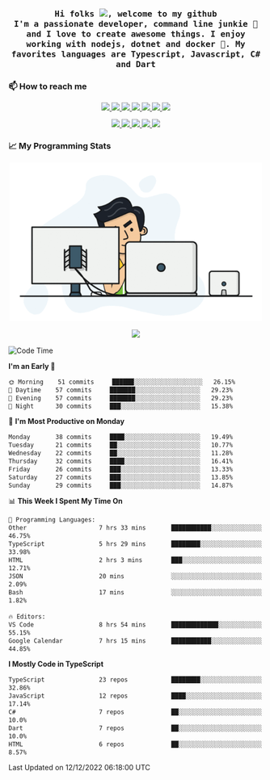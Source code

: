 <h3 align="center">
  <samp>
  Hi folks <img src="https://user-images.githubusercontent.com/42378118/110234147-e3259600-7f4e-11eb-95be-0c4047144dea.gif" width="25">, welcome to my github
  <br/>
  I'm a passionate developer, command line junkie 🧬 and I love to create awesome things. I enjoy working with nodejs, dotnet and docker 🐳. My favorites languages are Typescript, Javascript, C# and Dart
  </samp>
</h3>

### 📫 How to reach me

<p align="center">
 <a href="https://buster95.github.io">
  <img src="https://img.shields.io/badge/buster95-%23206A5D.svg?&style=flat" />
 </a>

 <a href="https://www.linkedin.com/in/walter-corrales">
  <img src="https://img.shields.io/badge/Linkedin-%230077B5.svg?&style=flat&logo=linkedin&logoColor=white" />
 </a>

 <a href="mailto:corraleswalter@live.com">
  <img src="https://img.shields.io/badge/Microsoft-%23F65314.svg?&style=flat&logo=Microsoft" />
 </a>

 <a href="https://join.skype.com/invite/sHS1s5NqCXhJ">
  <img src="https://img.shields.io/badge/Skype-%2300AFF0.svg?&style=flat&logo=skype&logoColor=white" />
 </a>

 <a href="mailto:walter.r.corrales@gmail.com">
  <img src="https://img.shields.io/badge/Gmail-%23C14438.svg?&style=flat&logo=Gmail&logoColor=white" />
 </a>

 <a href="https://wa.me/50585154220">
  <img src="https://img.shields.io/badge/Whatsapp-%2300BFA5.svg?&style=flat&logo=Whatsapp&logoColor=white" />
 </a>

 <a href="https://t.me/KingBuster95">
  <img src="https://img.shields.io/badge/Telegram-%230088cc.svg?&style=flat&logo=Telegram&logoColor=white" />
 </a>
</p>

<p align="center">
  <a href="https://buster95.github.io">
    <img src="https://badges.pufler.dev/visits/buster95/buster95?style=flat&color=green&logo=github">
  </a>
  <a href="https://buster95.github.io">
    <img src="https://badges.pufler.dev/years/buster95?style=flat&color=green&logo=github">
  </a>
  <a href="https://buster95.github.io">
    <img src="https://badges.pufler.dev/repos/buster95?style=flat&color=green&logo=github">
  </a>
  <a href="https://buster95.github.io">
    <img src="https://badges.pufler.dev/gists/buster95?style=flat&color=green&logo=github">
  </a>
  <a href="https://buster95.github.io">
    <img src="https://badges.pufler.dev/commits/monthly/buster95?style=flat&color=green&logo=github">
  </a>
</p>

### 📈 My Programming Stats

<p align="center">
 <img src="https://github.com/buster95/buster95/blob/master/assets/coder.gif" alt="Coder GIF" style="max-width:500px">
</p>

<p align = "center">
  <img src="https://github-readme-stats.vercel.app/api?username=buster95&count_private=true&show_icons=true&theme=tokyonight&line_height=30&hide_border=true">
</p>

<!--START_SECTION:waka-->
![Code Time](http://img.shields.io/badge/Code%20Time-2%2C403%20hrs%2041%20mins-blue)

**I'm an Early 🐤** 

```text
🌞 Morning    51 commits     ██████░░░░░░░░░░░░░░░░░░░   26.15% 
🌆 Daytime    57 commits     ███████░░░░░░░░░░░░░░░░░░   29.23% 
🌃 Evening    57 commits     ███████░░░░░░░░░░░░░░░░░░   29.23% 
🌙 Night      30 commits     ███░░░░░░░░░░░░░░░░░░░░░░   15.38%

```
📅 **I'm Most Productive on Monday** 

```text
Monday       38 commits     ████░░░░░░░░░░░░░░░░░░░░░   19.49% 
Tuesday      21 commits     ██░░░░░░░░░░░░░░░░░░░░░░░   10.77% 
Wednesday    22 commits     ██░░░░░░░░░░░░░░░░░░░░░░░   11.28% 
Thursday     32 commits     ████░░░░░░░░░░░░░░░░░░░░░   16.41% 
Friday       26 commits     ███░░░░░░░░░░░░░░░░░░░░░░   13.33% 
Saturday     27 commits     ███░░░░░░░░░░░░░░░░░░░░░░   13.85% 
Sunday       29 commits     ███░░░░░░░░░░░░░░░░░░░░░░   14.87%

```


📊 **This Week I Spent My Time On** 

```text
💬 Programming Languages: 
Other                    7 hrs 33 mins       ███████████░░░░░░░░░░░░░░   46.75% 
TypeScript               5 hrs 29 mins       ████████░░░░░░░░░░░░░░░░░   33.98% 
HTML                     2 hrs 3 mins        ███░░░░░░░░░░░░░░░░░░░░░░   12.71% 
JSON                     20 mins             ░░░░░░░░░░░░░░░░░░░░░░░░░   2.09% 
Bash                     17 mins             ░░░░░░░░░░░░░░░░░░░░░░░░░   1.82%

🔥 Editors: 
VS Code                  8 hrs 54 mins       █████████████░░░░░░░░░░░░   55.15% 
Google Calendar          7 hrs 15 mins       ███████████░░░░░░░░░░░░░░   44.85%

```

**I Mostly Code in TypeScript** 

```text
TypeScript               23 repos            ████████░░░░░░░░░░░░░░░░░   32.86% 
JavaScript               12 repos            ████░░░░░░░░░░░░░░░░░░░░░   17.14% 
C#                       7 repos             ██░░░░░░░░░░░░░░░░░░░░░░░   10.0% 
Dart                     7 repos             ██░░░░░░░░░░░░░░░░░░░░░░░   10.0% 
HTML                     6 repos             ██░░░░░░░░░░░░░░░░░░░░░░░   8.57%

```



 Last Updated on 12/12/2022 06:18:00 UTC
<!--END_SECTION:waka-->
